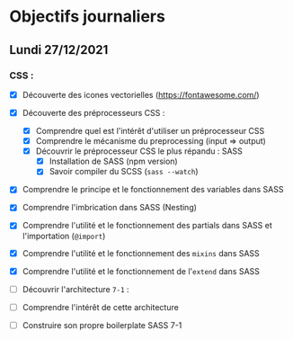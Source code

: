 # Objectifs journaliers

## Lundi 27/12/2021

### CSS : 
  * [x] Découverte des icones vectorielles (https://fontawesome.com/)
  * [x] Découverte des préprocesseurs CSS :
    * [x] Comprendre quel est l'intérêt d'utiliser un préprocesseur CSS 
    * [x] Comprendre le mécanisme du preprocessing (input => output)
    * [x] Découvrir le préprocesseur CSS le plus répandu : SASS
      * [x] Installation de SASS (npm version)
      * [x] Savoir compiler du SCSS (`sass --watch`)
  * [x] Comprendre le principe et le fonctionnement des variables dans SASS
  * [x] Comprendre l'imbrication dans SASS (Nesting)
  * [x] Comprendre l'utilité et le fonctionnement des partials dans SASS et l'importation (`@import`)
  * [x] Comprendre l'utilité et le fonctionnement des `mixins` dans SASS
  * [x] Comprendre l'utilité et le fonctionnement de l'`extend` dans SASS
  * [ ] Découvrir l'architecture `7-1` :
  * [ ] Comprendre l'intérêt de cette architecture
  * [ ] Construire son propre boilerplate SASS 7-1

